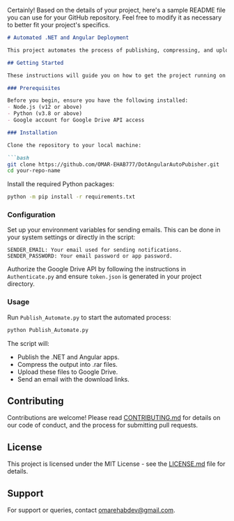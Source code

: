 Certainly! Based on the details of your project, here's a sample README file you can use for your GitHub repository. Feel free to modify it as necessary to better fit your project's specifics.

```markdown
# Automated .NET and Angular Deployment

This project automates the process of publishing, compressing, and uploading .NET and Angular applications to Google Drive, and then notifies users via email with download links. It's designed to streamline the deployment workflow for .NET backend and Angular frontend applications.

## Getting Started

These instructions will guide you on how to get the project running on your local machine for development and testing purposes.

### Prerequisites

Before you begin, ensure you have the following installed:
- Node.js (v12 or above)
- Python (v3.8 or above)
- Google account for Google Drive API access

### Installation

Clone the repository to your local machine:

```bash
git clone https://github.com/OMAR-EHAB777/DotAngularAutoPubisher.git
cd your-repo-name
```

Install the required Python packages:

```bash
python -m pip install -r requirements.txt
```

### Configuration

Set up your environment variables for sending emails. This can be done in your system settings or directly in the script:

```plaintext
SENDER_EMAIL: Your email used for sending notifications.
SENDER_PASSWORD: Your email password or app password.
```

Authorize the Google Drive API by following the instructions in `Authenticate.py` and ensure `token.json` is generated in your project directory.

### Usage

Run `Publish_Automate.py` to start the automated process:

```bash
python Publish_Automate.py
```

The script will:
- Publish the .NET and Angular apps.
- Compress the output into .rar files.
- Upload these files to Google Drive.
- Send an email with the download links.

## Contributing

Contributions are welcome! Please read [CONTRIBUTING.md](link-to-contributing-guide) for details on our code of conduct, and the process for submitting pull requests.

## License

This project is licensed under the MIT License - see the [LICENSE.md](LICENSE.md) file for details.

## Support

For support or queries, contact [omarehabdev@gmail.com](mailto:your-email@example.com).
```
